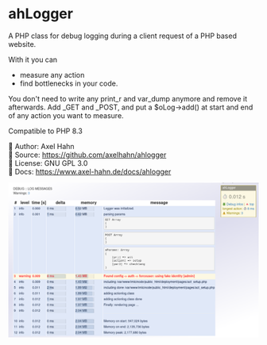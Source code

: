 # ahLogger

A PHP class for debug logging during a client request of a PHP based website.

With it you can

- measure any action 
- find bottlenecks in your code.

You don't need to write any print_r and var_dump anymore and remove it
afterwards. Add _GET and _POST, and put a $oLog->add() at start and end
of any action you want to measure.

Compatible to PHP 8.3

👤 Author: Axel Hahn \
📄 Source: <https://github.com/axelhahn/ahlogger> \
📜 License: GNU GPL 3.0 \
📗 Docs: <https://www.axel-hahn.de/docs/ahlogger>

![Output](images/ahlogger-html-ouput.png)